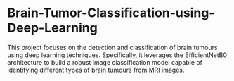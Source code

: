 # Brain-Tumor-Classification-using-Deep-Learning
This project focuses on the detection and classification of brain tumours using deep learning techniques. Specifically, it leverages the EfficientNetB0 architecture to build a robust image classification model capable of identifying different types of brain tumours from MRI images.

